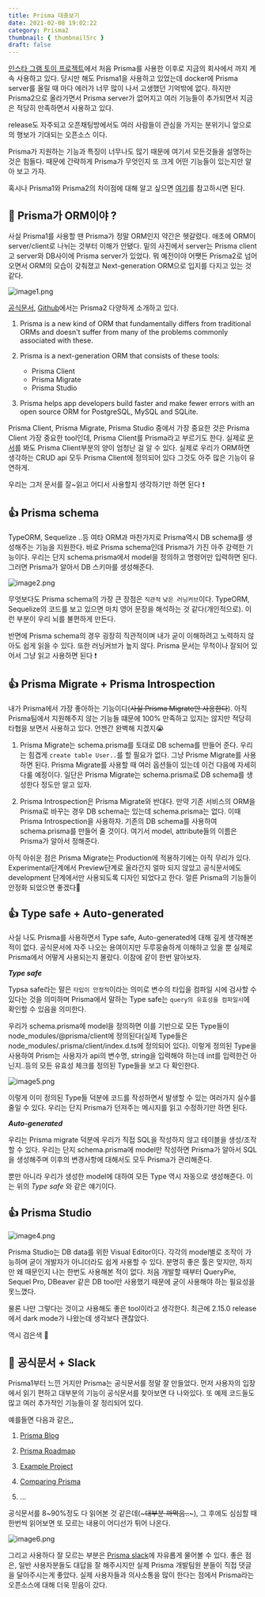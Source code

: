 ```yaml
---
title: Prisma 대충보기
date: 2021-02-08 19:02:22
category: Prisma2
thumbnail: { thumbnailSrc }
draft: false
---
```


[인스타 그램 토이 프로젝트](https://github.com/pyh0414/instagram_copy)에서 처음 Prisma를 사용한 이후로 지금의 회사에서 까지 계속 사용하고 있다. 당시만 해도 Prisma1을 사용하고 있었는데 docker에 Prisma server를 올릴 때 마다 에러가 너무 많이 나서 고생했던 기억밖에 없다. 하지만 Prisma2으로 올라가면서 Prisma server가 없어지고 여러 기능들이 추가되면서 지금은 적당히 만족하면서 사용하고 있다.

release도 자주되고 오픈채팅방에서도 여러 사람들이 관심을 가지는 분위기니 앞으로의 행보가 기대되는 오픈소스 이다.

Prisma가 지원하는 기능과 특징이 너무나도 많기 때문에 여기서 모든것들을 설명하는 것은 힘들다. 때문에 간략하게 Prisma가 무엇인지 또 크게 어떤 기능들이 있는지만 알아 보고 가자.

혹시나 Prisma1와 Prisma2의 차이점에 대해 알고 싶으면 [여기](https://www.prisma.io/docs/guides/upgrade-guides/upgrade-from-prisma-1)를 참고하시면 된다.

## 🤔 Prisma가 ORM이야 ?

사실 Prisma1를 사용할 땐 Prisma가 정말 ORM인지 약간은 헷갈렸다. 애초에 ORM이 server/client로 나뉘는 것부터 이해가 안됐다. 밑의 사진에서 server는 Prisma client고 server와 DB사이에 Prisma server가 있었다. 뭐 예전이야 어쨋든 Prisma2로 넘어오면서 ORM의 모습이 갖춰졌고 Next-generation ORM으로 입지를 다지고 있는 것 같다.

![image1.png](./image1.png)

[공식문서](https://www.prisma.io/), [Github](https://github.com/prisma/prisma)에서는 Prisma2 다양하게 소개하고 있다.

1. Prisma is a new kind of ORM that fundamentally differs from traditional ORMs and doesn't suffer from many of the problems commonly associated with these.

2. Prisma is a next-generation ORM that consists of these tools:

   - Prisma Client
   - Prisma Migrate
   - Prisma Studio

3. Prisma helps app developers build faster and
   make fewer errors with an open source ORM for PostgreSQL, MySQL and SQLite.

Prisma Client, Prisma Migrate, Prisma Studio 중에서 가장 중요한 것은 Prisma Client 가장 중요한 tool인데, Prisma Client를 Prisma라고 부르기도 한다.
실제로 [문서](https://www.prisma.io/docs/concepts/components/prisma-client)를 봐도 Prisma Client부분의 양이 엄청난 걸 알 수 있다. 실제로 우리가 ORM하면 생각하는 CRUD api 모두 Prisma Client에 정의되어 있다 그것도 아주 많은 기능이 유연하게.

우리는 그저 문서를 잘~읽고 어디서 사용할지 생각하기만 하면 된다 ❗️

## 👍 Prisma schema

TypeORM, Sequelize ..등 여타 ORM과 마찬가지로 Prisma역시 DB schema를 생성해주는 기능을 지원한다. 바로 Prisma schema인데 Prisma가 가진 아주 강력한 기능이다. 우리는 단지 schema.prisma에서 model을 정의하고 명령어만 입력하면 된다. 그러면 Prisma가 알아서 DB 스키마를 생성해준다.

![image2.png](./image2.png)

무엇보다도 Prisma schema의 가장 큰 장점은 `직관적` `낮은 러닝커브`이다. TypeORM, Sequelize의 코드를 보고 있으면 마치 영어 문장을 해석하는 것 같다(개인적으로). 이런 부분이 우리 뇌를 불편하게 만든다.

반면에 Prisma schema의 경우 굉장히 직관적이며 내가 굳이 이해하려고 노력하지 않아도 쉽게 읽을 수 있다. 또한 러닝커브가 높지 않다. Prisma 문서는 무척이나 잘되어 있어서 그냥 읽고 사용하면 된다 ❗️

## 👍 Prisma Migrate + Prisma Introspection

내가 Prisma에서 가장 좋아하는 기능이다(~~사실 Prisma Migrate만 사용한다~~). 아직 Prisma팀에서 지원해주지 않는 기능들 떄문에 100% 만족하고 있지는 않지만 적당히 타협을 보면서 사용하고 있다. 언젠간 완벽해 지겠지😭

1. Prisma Migrate는 schema.prisma를 토대로 DB schema를 만들어 준다. 우리는 힘겹게 `create table User..`를 할 필요가 없다. 그냥 Prisme Migrate를 사용하면 된다. Prisma Migrate를 사용할 때 여러 옵션들이 있는데 이건 다음에 자세히 다룰 예정이다. 일단은 Prisma Migrate는 schema.prisma로 DB schema를 생성한다 정도만 알고 있자.

2. Prisma Introspection은 Prisma Migrate와 반대다. 만약 기존 서비스의 ORM을 Prisma로 바꾸는 경우 DB schema는 있는데 schema.prisma는 없다. 이때 Prisma Introspection을 사용하자. 기존의 DB schema를 사용하여 schema.prisma를 만들어 줄 것이다. 여기서 model, attribute들의 이름은 Prisma가 알아서 정해준다.

아직 아쉬운 점은 Prisma Migrate는 Production에 적용하기에는 아직 무리가 있다. Experimental단계에서 Preview단계로 올라간지 얼마 되지 않았고 공식문서에도 development 단계에서만 사용되도록 디자인 되었다고 한다. 얼른 Prisma의 기능들이 안정화 되었으면 좋겠다🙏

## 👍 Type safe + Auto-generated

사실 나도 Prisma를 사용하면서 Type safe, Auto-generated에 대해 깊게 생각해본 적이 없다. 공식문서에 자주 나오는 용여이지만 두루뭉술하게 이해하고 있을 뿐 실제로 Prisma에서 어떻게 사용되는지 몰랐다. 이참에 같이 한번 알아보자.

**_Type safe_**

Typsa safe라는 말은 `타입이 안정적`이라는 의미로 변수의 타입을 컴파일 시에 검사할 수 있다는 것을 의미하며 Prisma에서 말하는 Type safe는 `query의 유효성을 컴파일시`에 확인할 수 있음을 의미한다.

우리가 schema.prisma에 model을 정의하면 이를 기반으로 모든 Type들이 node_modules/@prisma/client에 정의된다(실제 Type들은 node_modules/.prisma/client/index.d.ts에 정의되어 있다).
이렇게 정의된 Type을 사용하여 Prism는 사용자가 api의 변수명, string을 입력해야 하는데 int를 입력한건 아닌지..등의 모든 유효성 체크를 정의된 Type들을 보고 다 확인한다.

![image5.png](./image5.png)

이렇게 이미 정의된 Type들 덕분에 코드를 작성하면서 발생할 수 있는 여러가지 실수를 줄일 수 있다. 우리는 단지 Prisma가 던져주는 메시지를 읽고 수정하기만 하면 된다.

**_Auto-generated_**

우리는 Prisma migrate 덕분에 우리가 직접 SQL을 작성하지 않고 테이블을 생성/조작할 수 있다. 우리는 단지 schema.prisma에 model만 작성하면 Prisma가 알아서 SQL을 생성해주며 이후의 변경사항에 대해서도 모두 Prisma가 관리해준다.

뿐만 아니라 우리가 생성한 model에 대하여 모든 Type 역시 자동으로 생성해준다. 이는 위의 _Type safe_ 와 같은 얘기이다.

## 👍 Prisma Studio

![image4.png](./image4.png)

Prisma Studio는 DB data를 위한 Visual Editor이다. 각각의 model별로 조작이 가능하며 굳이 개발자가 아니더라도 쉽게 사용할 수 있다. 분명히 좋은 툴은 맞지만, 하지만 왜 때문인지 나는 한번도 사용해본 적이 없다. 처음 개발할 때부터 QueryPie, Sequel Pro, DBeaver 같은 DB tool만 사용했기 때문에 굳이 사용해야 하는 필요성을 못느꼈다.

물론 나만 그렇다는 것이고 사용해도 좋은 tool이라고 생각한다. 최근에 2.15.0 release에서 dark mode가 나왔는데 생각보다 괜찮았다.

역시 검은색 🤘

## 📄 공식문서 + Slack

Prisma1부터 느낀 거지만 Prisma는 공식문서를 정말 잘 만들었다. 먼저 사용자의 입장에서 읽기 편하고 대부분의 기능이 공식문서를 찾아보면 다 나와있다. 또 예제 코드들도 많고 여러 추가적인 기능들이 잘 정리되어 있다.

예를들면 다음과 같은,,

1. [Prisma Blog](https://www.prisma.io/blog/)
2. [Prisma Roadmap](https://www.notion.so/Prisma-Roadmap-50766227b779464ab98899accb98295f)
3. [Example Project](https://www.prisma.io/docs/about/example-projects)
4. [Comparing Prisma](https://www.prisma.io/docs/concepts/more/comparisons)

5. ...

공식문서를 8~90%정도 다 읽어본 것 같은데(~~~대부분 까먹음..~~~), 그 후에도 심심할 때 한번씩 읽어보면 또 모르는 내용이 어디선가 튀어 나온다.

![image6.png](./image6.png)

그리고 사용하다 잘 모르는 부분은 [Prisma slack](https://slack.prisma.io/)에 자유롭게 물어볼 수 있다. 좋은 점은, 일반 사용자분들도 대답을 잘 해주시지만 실제 Prisma 개발팀원 분들이 직접 댓글을 달아주시는게 좋았다. 실제 사용자들과 의사소통을 많이 한다는 점에서 Prisma라는 오픈소스에 대해 더욱 믿음이 갔다.
